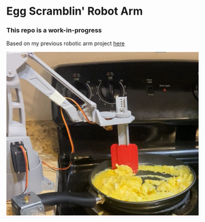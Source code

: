 # Egg Scramblin' Robot Arm

### This repo is a work-in-progress

Based on my previous robotic arm project [here](https://github.com/lujan002/EEZYbotARM-Mk2-Robot-Arm-PS4-Control)

![Robot Arm](RoboChef.png)
